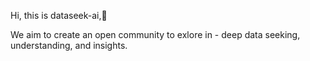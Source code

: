 Hi, this is dataseek-ai,👋

We aim to create an open community to exlore in - deep data seeking, understanding, and insights.